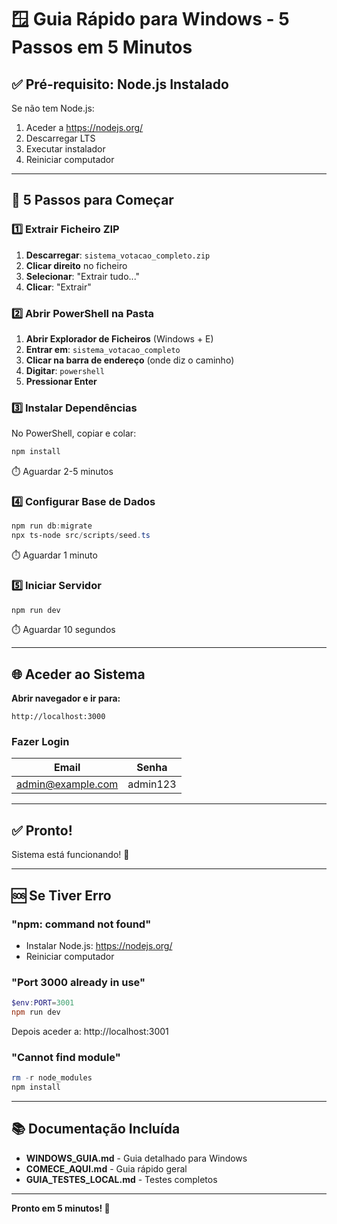 # 🪟 Guia Rápido para Windows - 5 Passos em 5 Minutos

## ✅ Pré-requisito: Node.js Instalado

Se não tem Node.js:
1. Aceder a https://nodejs.org/
2. Descarregar LTS
3. Executar instalador
4. Reiniciar computador

---

## 🚀 5 Passos para Começar

### 1️⃣ Extrair Ficheiro ZIP

1. **Descarregar**: `sistema_votacao_completo.zip`
2. **Clicar direito** no ficheiro
3. **Selecionar**: "Extrair tudo..."
4. **Clicar**: "Extrair"

### 2️⃣ Abrir PowerShell na Pasta

1. **Abrir Explorador de Ficheiros** (Windows + E)
2. **Entrar em**: `sistema_votacao_completo`
3. **Clicar na barra de endereço** (onde diz o caminho)
4. **Digitar**: `powershell`
5. **Pressionar Enter**

### 3️⃣ Instalar Dependências

No PowerShell, copiar e colar:

```powershell
npm install
```

⏱️ Aguardar 2-5 minutos

### 4️⃣ Configurar Base de Dados

```powershell
npm run db:migrate
npx ts-node src/scripts/seed.ts
```

⏱️ Aguardar 1 minuto

### 5️⃣ Iniciar Servidor

```powershell
npm run dev
```

⏱️ Aguardar 10 segundos

---

## 🌐 Aceder ao Sistema

**Abrir navegador e ir para:**
```
http://localhost:3000
```

### Fazer Login

| Email | Senha |
|-------|-------|
| admin@example.com | admin123 |

---

## ✅ Pronto!

Sistema está funcionando! 🎉

---

## 🆘 Se Tiver Erro

### "npm: command not found"
- Instalar Node.js: https://nodejs.org/
- Reiniciar computador

### "Port 3000 already in use"
```powershell
$env:PORT=3001
npm run dev
```
Depois aceder a: http://localhost:3001

### "Cannot find module"
```powershell
rm -r node_modules
npm install
```

---

## 📚 Documentação Incluída

- **WINDOWS_GUIA.md** - Guia detalhado para Windows
- **COMECE_AQUI.md** - Guia rápido geral
- **GUIA_TESTES_LOCAL.md** - Testes completos

---

**Pronto em 5 minutos! 🚀**

